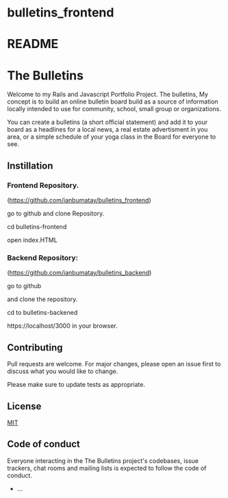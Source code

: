 # bulletins_frontend


# README 
# The Bulletins
Welcome to my Rails and Javascript Portfolio Project. The bulletins, My concept is to build an online bulletin board build as a source of information locally intended to use for community, school, small group or organizations.

You can create a bulletins (a short official statement) and add it to your board as a headlines for a local news, a real estate advertisment in you area, or a simple schedule of your yoga class in the Board for everyone to see. 

## Instillation 

### Frontend Repository. 
(https://github.com/ianbumatay/bulletins_frontend)

go to github and clone Repository. 

cd bulletins-frontend 

open index.HTML


### Backend Repository: 
(https://github.com/ianbumatay/bulletins_backend)

go to github 

and clone the repository.

cd to bulletins-backened

https://localhost/3000 in your browser.

## Contributing
Pull requests are welcome. For major changes, please open an issue first to discuss what you would like to change.

Please make sure to update tests as appropriate.

## License
[MIT](https://choosealicense.com/licenses/mit/)

## Code of conduct
Everyone interacting in the The Bulletins project's codebases, issue trackers, chat rooms and mailing lists is expected to follow the code of conduct.

* ...


